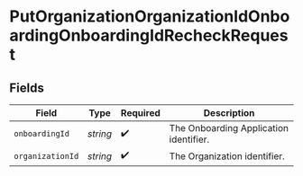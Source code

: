 # PutOrganizationOrganizationIdOnboardingOnboardingIdRecheckRequest


## Fields

| Field                                  | Type                                   | Required                               | Description                            |
| -------------------------------------- | -------------------------------------- | -------------------------------------- | -------------------------------------- |
| `onboardingId`                         | *string*                               | :heavy_check_mark:                     | The Onboarding Application identifier. |
| `organizationId`                       | *string*                               | :heavy_check_mark:                     | The Organization identifier.           |